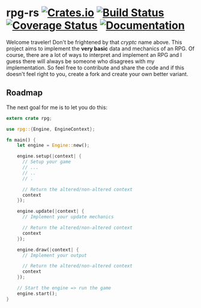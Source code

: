 # rpg-rs [![Crates.io](https://img.shields.io/crates/v/rpg.svg)](https://crates.io/crates/rpg) [![Build Status](https://travis-ci.org/raven-rpg/rpg-rs.svg?branch=master)](https://travis-ci.org/raven-rpg/rpg-rs) [![Coverage Status](https://coveralls.io/repos/github/raven-rpg/rpg-rs/badge.svg?branch=master)](https://coveralls.io/github/raven-rpg/rpg-rs?branch=master) [![Documentation](https://docs.rs/rpg/badge.svg)](https://docs.rs/rpg)
Welcome traveler! Don't be frightened by that *cryptc* name above. This project aims to implement the **very basic** data and mechanics of an RPG. Of course, there are a lot of ways to interpret and implement an RPG and I guess there will always be someone who disagrees with my implementation. So feel free to contribute and share the code and if this doesn't feel right to you, create a fork and create your own better variant.

## Roadmap
The next goal for me is to let you do this:
```rust
extern crate rpg;

use rpg::{Engine, EngineContext};

fn main() {
    let engine = Engine::new();

    engine.setup(|context| {
      // Setup your game
      // ...
      // ..
      // .

      // Return the altered/non-altered context
      context
    });

    engine.update(|context| {
      // Implement your update mechanics

      // Return the altered/non-altered context
      context
    });

    engine.draw(|context| {
      // Implement your output

      // Return the altered/non-altered context
      context
    });

    // Start the engine => run the game
    engine.start();
}
```
